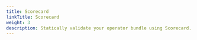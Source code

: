 ```yaml
---
title: Scorecard
linkTitle: Scorecard
weight: 3
description: Statically validate your operator bundle using Scorecard. 
---
```

